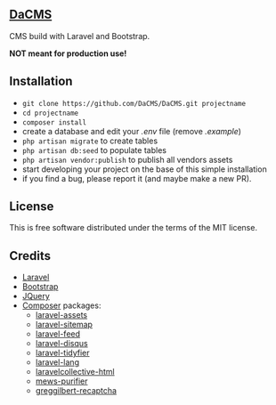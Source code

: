 ## [DaCMS](https://dacms.co)

CMS build with Laravel and Bootstrap.

**NOT meant for production use!**


## Installation ##

* `git clone https://github.com/DaCMS/DaCMS.git projectname`
* `cd projectname`
* `composer install`
* create a database and edit your *.env* file (remove *.example*)
* `php artisan migrate` to create tables
* `php artisan db:seed` to populate tables
* `php artisan vendor:publish` to publish all vendors assets
* start developing your project on the base of this simple installation
* if you find a bug, please report it (and maybe make a new PR).


## License ##

This is free software distributed under the terms of the MIT license.


## Credits

- [Laravel](https://laravel.com)
- [Bootstrap](https://getbootstrap.com)
- [JQuery](https://jquery.com)
- [Composer](https://getcomposer.com) packages:
  - [laravel-assets](https://github.com/RoumenDamianoff/laravel-assets)
  - [laravel-sitemap](https://github.com/RoumenDamianoff/laravel-sitemap)
  - [laravel-feed](https://github.com/RoumenDamianoff/laravel-feed)
  - [laravel-disqus](https://github.com/RoumenDamianoff/laravel-disqus)
  - [laravel-tidyfier](https://github.com/RoumenDamianoff/laravel-tidyfier)
  - [laravel-lang](https://github.com/caouecs/Laravel-lang)
  - [laravelcollective-html](https://github.com/LaravelCollective/html)
  - [mews-purifier](https://github.com/mewebstudio/Purifier)
  - [greggilbert-recaptcha](https://github.com/greggilbert/recaptcha)